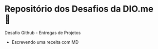 # Repositório dos Desafios da DIO.me 🐒
Desafio Github - Entregas de Projetos

* Escrevendo uma receita com MD


